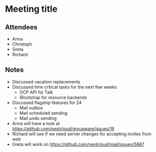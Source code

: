 # Meeting title

## Attendees

* Anna
* Christoph
* Greta
* Richard

## Notes

* Discussed vacation replacements
* Discussed time critical tasks for the next few weeks
  + OCP API for Talk
  + IBootstrap for resource backends
* Discussed flagship features for 24
  + Mail outbox
  + Mail scheduled sending
  + Mail undo sending
* Anna will have a look at https://github.com/nextcloud/groupware/issues/16
* Richard will see if we need server changes for accepting invites from web
* Greta will work on https://github.com/nextcloud/mail/issues/5887
